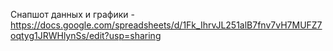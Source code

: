 Снапшот данных и графики - https://docs.google.com/spreadsheets/d/1Fk_IhrvJL251alB7fnv7vH7MUFZ7oqtyg1JRWHlynSs/edit?usp=sharing


